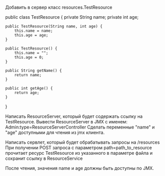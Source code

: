 Добавить в сервер класс resources.TestResource

public class TestResource {
    private String name;
    private int age;

    public TestResource(String name, int age) {
        this.name = name;
        this.age = age;
    }

    public TestResource() {
        this.name = "";
        this.age = 0;
    }

    public String getName() {
        return name;
    }

    public int getAge() {
        return age;
    }
}

Написать ResourceServer, который будет содержать ссылку на TestResource.
Вывести ResourceServer в JMX с именем:
Admin:type=ResourceServerController
Сделать переменные "name" и "age" доступными для чтения из jmx клиента.

Написать сервлет, который будет обрабатывать запросы на /resources
При получении POST запроса с параметром path=path_to_resource
прочитает ресурс TestResource из указанного в параметре файла и сохранит ссылку в ResourceService

После чтения, значения name и age должны быть доступны по JMX.

